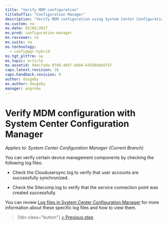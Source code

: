 ```yaml
---
title: "Verify MDM configuration"
titleSuffix: "Configuration Manager"
description: "Verify MDM configuration using System Center Configuration Manager."
ms.custom: na
ms.date: 03/05/2017
ms.prod: configuration-manager
ms.reviewer: na
ms.suite: na
ms.technology:
  - configmgr-hybrid
ms.tgt_pltfrm: na
ms.topic: article
ms.assetid: 94ecfada-97d9-4d5f-bb04-63550dda5f47
caps.latest.revision: 18
caps.handback.revision: 0
author: dougeby
ms.author: dougeby
manager: angrobe
---
```

# Verify MDM configuration with System Center Configuration Manager

*Applies to: System Center Configuration Manager (Current Branch)*

You can verify certain device management components by checking the following log files:

-   Check the Cloudusersync.log to verify that user accounts are successfully synchronized.

-   Check the Sitecomp.log to verify that the service connection point was created successfully.

You can review [Log files in System Center Configuration Manager](../../core/plan-design/hierarchy/log-files.md##BKMK_FunctionLogs) for more information about these specific log files and how to view them. 

> [!div class="button"]
[< Previous step](set-up-additional-management.md)
